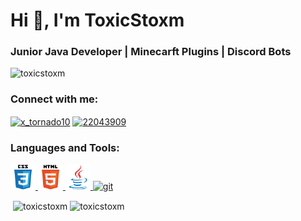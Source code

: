 <h1 align="left">Hi 👋, I'm ToxicStoxm</h1>
<h3 align="left">Junior Java Developer | Minecarft Plugins | Discord Bots </h3>
<p align="left"> <img src="https://komarev.com/ghpvc/?username=toxicstoxm&label=Profile%20views&color=0e75b6&style=flat" alt="toxicstoxm" /> </p>
<h3 align="left">Connect with me:</h3>
<p align="left">
<a href="https://www.youtube.com/c/x_tornado10" target="blank"><img align="center" src="https://raw.githubusercontent.com/rahuldkjain/github-profile-readme-generator/master/src/images/icons/Social/youtube.svg" alt="x_tornado10" height="30" width="40" /></a>
<a href="https://stackoverflow.com/users/22043909" target="blank"><img align="center" src="https://raw.githubusercontent.com/rahuldkjain/github-profile-readme-generator/master/src/images/icons/Social/stack-overflow.svg" alt="22043909" height="30" width="40" /></a>
</p>

<h3 align="left">Languages and Tools:</h3>
<p align="left"> 
  <a href="https://www.w3schools.com/css/" target="_blank" rel="noreferrer"> 
    <img src="https://raw.githubusercontent.com/devicons/devicon/master/icons/css3/css3-original-wordmark.svg" alt="css3" width="40" height="40"/> </a> 
  <a href="https://www.w3.org/html/" target="_blank" rel="noreferrer"> 
    <img src="https://raw.githubusercontent.com/devicons/devicon/master/icons/html5/html5-original-wordmark.svg" alt="html5" width="40" height="40"/> </a> 
  <a href="https://www.java.com" target="_blank" rel="noreferrer"> 
    <img src="https://raw.githubusercontent.com/devicons/devicon/master/icons/java/java-original.svg" alt="java" width="40" height="40"/> </a>
<a href="https://git-scm.com/" target="_blank" rel="noreferrer"> 
  <img src="https://www.vectorlogo.zone/logos/git-scm/git-scm-icon.svg" alt="git" width="40" height="40"/> </a>
</p>
<p align="left">&nbsp;<img align="center" src="https://github-readme-stats.vercel.app/api?username=toxicstoxm&theme=dark&show_icons=true&locale=en&include_all_commits=true&rank_icon=percentile" alt="toxicstoxm" />&nbsp;<img align="center" src="https://github-readme-stats.vercel.app/api/top-langs/?username=toxicstoxm&theme=dark&show_icons=true&langs_count=3&hide_title=false&locale=en" alt="toxicstoxm" /></p>
<!--
<h3 align="left">Current projects:</h3>
<p align="left">&nbsp;<img align="center" src="https://github-readme-stats.vercel.app/api/pin/?username=toxicstoxm&repo=craftiservi&theme=dark" alt="toxicstoxm" /></p>
-->
